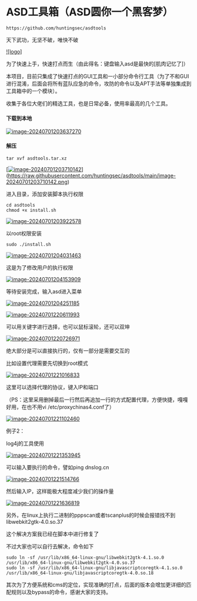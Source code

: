 

# ASD工具箱（ASD圆你一个黑客梦）

```
https://github.com/huntingsec/asdtools
```

天下武功，无坚不破，唯快不破

[![logo]](https://raw.githubusercontent.com/huntingsec/asdtools/main/logo.png)

为了快速上手，快速打点而生（由此得名：键盘输入asd是最快的[肌肉记忆了]）

本项目，目前只集成了快速打点的GUI工具和一小部分命令行工具（为了不和GUI进行混淆，后面会将所有蓝队应急的命令，攻防的命令以及APT手法等单独集成到工具箱中的一个模块）。

收集于各位大佬们的精选工具，也是日常必备，使用率最高的几个工具。

#### 下载到本地

[![image-20240701203637270](https://github.com/huntingsec/asdtools/image-20240701203637270.png)](https://github.com/huntingsec/asdtools/blob/main/image-20240701203637270.png?raw=true)

#### 解压

```
tar xvf asdtools.tar.xz
```

[[![image-20240701203710142](https://github.com/huntingsec/asdtools/image-20240701203710142.png)](https://github.com/huntingsec/asdtools/blob/main/image-20240701203710142.png?raw=true)](https://raw.githubusercontent.com/huntingsec/asdtools/main/image-20240701203710142.png)

进入目录，添加安装脚本执行权限

```
cd asdtools
chmod +x install.sh
```

[![image-20240701203922578](https://github.com/huntingsec/asdtools/image-20240701203922578.png)](https://raw.githubusercontent.com/huntingsec/asdtools/main/image-20240701203922578.png)

以root权限安装

```
sudo ./install.sh
```

[![image-20240701204031463](https://github.com/huntingsec/asdtools/image-20240701204031463.png)](https://raw.githubusercontent.com/huntingsec/asdtools/main/image-20240701204031463.png)

这是为了修改用户的执行权限

[![image-20240701204153909](https://github.com/huntingsec/asdtools/image-20240701204153909.png)](https://raw.githubusercontent.com/huntingsec/asdtools/main/image-20240701204153909.png)

等待安装完成，输入asd进入菜单

[![image-20240701204251185](https://github.com/huntingsec/asdtools/image-20240701204251185.png)](https://raw.githubusercontent.com/huntingsec/asdtools/main/image-20240701204251185.png)

[![image-20240701220611993](https://github.com/huntingsec/asdtools/image-20240701220611993.png)](https://raw.githubusercontent.com/huntingsec/asdtools/main/image-20240701220611993.png)

可以用关键字进行选择，也可以鼠标滚轮，还可以双坤

[![image-20240701220726971](https://github.com/huntingsec/asdtools/image-20240701220726971.png)](https://raw.githubusercontent.com/huntingsec/asdtools/main/image-20240701220726971.png)

绝大部分是可以直接执行的，仅有一部分是需要交互的

比如设置代理需要先切换到root模式

[![image-20240701221016833](https://github.com/huntingsec/asdtools/image-20240701221016833.png)](https://raw.githubusercontent.com/huntingsec/asdtools/main/image-20240701221016833.png)

这里可以选择代理的协议，键入IP和端口

（PS：这里采用删掉最后一行然后再追加一行的方式配置代理，方便快捷，嘎嘎好用，在也不用vi /etc/proxychinas4.conf了）

[![image-20240701221102460](https://github.com/huntingsec/asdtools/image-20240701221102460.png)](https://raw.githubusercontent.com/huntingsec/asdtools/main/image-20240701221102460.png)

例子2：

log4j的工具使用

[![image-20240701221353945](https://github.com/huntingsec/asdtools/image-20240701221353945.png)](https://raw.githubusercontent.com/huntingsec/asdtools/main/image-20240701221353945.png)

可以输入要执行的命令，譬如ping dnslog.cn

[![image-20240701221514766](https://github.com/huntingsec/asdtools/image-20240701221514766.png)](https://raw.githubusercontent.com/huntingsec/asdtools/main/image-20240701221514766.png)

然后输入IP，这样能极大程度减少我们的操作量

[![image-20240701221636819](https://github.com/huntingsec/asdtools/image-20240701221636819.png)](https://raw.githubusercontent.com/huntingsec/asdtools/main/image-20240701221636819.png)

另外，在linux上执行二进制的pppscan或者tscanplus的时候会报错找不到libwebkit2gtk-4.0.so.37

这个解决方案我已经在脚本中进行修复了

不过大家也可以自行去解决，命令如下

```
sudo ln -sf /usr/lib/x86_64-linux-gnu/libwebkit2gtk-4.1.so.0 /usr/lib/x86_64-linux-gnu/libwebkit2gtk-4.0.so.37
sudo ln -sf /usr/lib/x86_64-linux-gnu/libjavascriptcoregtk-4.1.so.0 /usr/lib/x86_64-linux-gnu/libjavascriptcoregtk-4.0.so.18
```

其次为了方便系统和cms的定位，实现准确的打点，后面的版本会增加更详细的匹配规则以及bypass的命令，感谢大家的支持。







